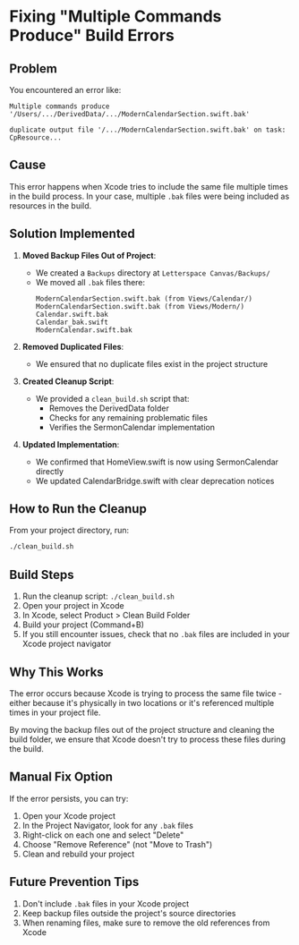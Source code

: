 # Fixing "Multiple Commands Produce" Build Errors

## Problem

You encountered an error like:

```
Multiple commands produce '/Users/.../DerivedData/.../ModernCalendarSection.swift.bak'

duplicate output file '/.../ModernCalendarSection.swift.bak' on task: CpResource...
```

## Cause

This error happens when Xcode tries to include the same file multiple times in the build process. In your case, multiple `.bak` files were being included as resources in the build.

## Solution Implemented

1. **Moved Backup Files Out of Project**: 
   - We created a `Backups` directory at `Letterspace Canvas/Backups/`
   - We moved all `.bak` files there:
     ```
     ModernCalendarSection.swift.bak (from Views/Calendar/)
     ModernCalendarSection.swift.bak (from Views/Modern/)
     Calendar.swift.bak
     Calendar_bak.swift
     ModernCalendar.swift.bak
     ```

2. **Removed Duplicated Files**:
   - We ensured that no duplicate files exist in the project structure
   
3. **Created Cleanup Script**:
   - We provided a `clean_build.sh` script that:
     - Removes the DerivedData folder
     - Checks for any remaining problematic files
     - Verifies the SermonCalendar implementation
     
4. **Updated Implementation**:
   - We confirmed that HomeView.swift is now using SermonCalendar directly
   - We updated CalendarBridge.swift with clear deprecation notices

## How to Run the Cleanup

From your project directory, run:

```bash
./clean_build.sh
```

## Build Steps

1. Run the cleanup script: `./clean_build.sh`
2. Open your project in Xcode
3. In Xcode, select Product > Clean Build Folder 
4. Build your project (Command+B)
5. If you still encounter issues, check that no `.bak` files are included in your Xcode project navigator

## Why This Works

The error occurs because Xcode is trying to process the same file twice - either because it's physically in two locations or it's referenced multiple times in your project file.

By moving the backup files out of the project structure and cleaning the build folder, we ensure that Xcode doesn't try to process these files during the build.

## Manual Fix Option

If the error persists, you can try:

1. Open your Xcode project
2. In the Project Navigator, look for any `.bak` files
3. Right-click on each one and select "Delete"
4. Choose "Remove Reference" (not "Move to Trash")
5. Clean and rebuild your project

## Future Prevention Tips

1. Don't include `.bak` files in your Xcode project
2. Keep backup files outside the project's source directories
3. When renaming files, make sure to remove the old references from Xcode 